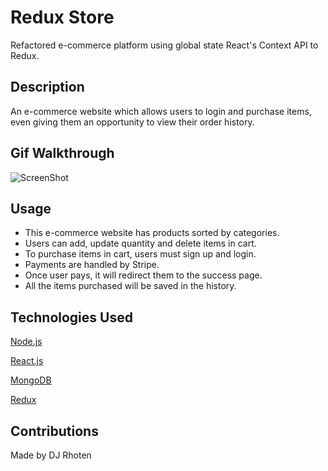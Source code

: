 # Redux Store
Refactored e-commerce platform using global state React's Context API to Redux.


## Description
An e-commerce website which allows users to login and purchase items, even giving them an opportunity to view their order history.


## Gif Walkthrough
![ScreenShot](client/public/redux.gif)


## Usage
- This e-commerce website has products sorted by categories.
- Users can add, update quantity and delete items in cart.
- To purchase items in cart, users must sign up and login.
- Payments are handled by Stripe.
- Once user pays, it will redirect them to the success page.
- All the items purchased will be saved in the history.


## Technologies Used
<p><a href="https://nodejs.org/">Node.js</a></p>
<p><a href="https://reactjs.org/">React.js</a></p>
<p><a href="https://www.mongodb.com/">MongoDB</a></p>
<p><a href="https://redux.js.org/">Redux</a></p>


## Contributions
Made by DJ Rhoten